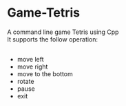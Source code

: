 # Game-Tetris
A command line game Tetris using Cpp <br />
It supports the follow operation:
##
- move left
- move right
- move to the bottom
- rotate 
- pause
- exit
 

